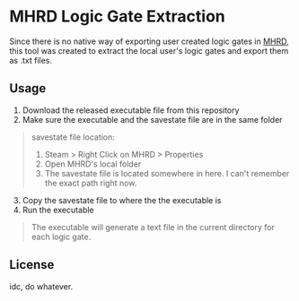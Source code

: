 # MHRD Logic Gate Extraction
Since there is no native way of exporting user created logic gates in [MHRD](http://store.steampowered.com/app/576030/), this tool was created to extract the local user's logic gates and export them as .txt files.

## Usage
1. Download the released executable file from this repository
2. Make sure the executable and the savestate file are in the same folder
> savestate file location:
> 1. Steam > Right Click on MHRD > Properties
> 2. Open MHRD's local folder
> 3. The savestate file is located somewhere in here. I can't remember the exact path right now.
3. Copy the savestate file to where the the executable is
4. Run the executable
> The executable will generate a text file in the current directory for each logic gate.

## License
idc, do whatever.
